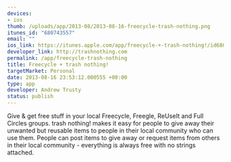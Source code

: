 ```yaml
--- 
devices: 
- ios
thumb: /uploads/app/2013-08/2013-08-16-freecycle-trash-nothing.png
itunes_id: "680743557"
email: ""
ios_link: https://itunes.apple.com/app/freecycle-+-trash-nothing!/id680743557
developer_link: http://trashnothing.com
permalink: /app/freecycle-trash-nothing
title: Freecycle + trash nothing!
targetMarket: Personal
date: 2013-08-16 23:53:12.000555 +00:00
type: app
developer: Andrew Trusty
status: publish
---
```


Give & get free stuff in your local Freecycle, Freegle, ReUseIt and Full Circles groups. trash nothing! makes it easy for people to give away their unwanted but reusable items to people in their local community who can use them. People can post items to give away or request items from others in their local community - everything is always free with no strings attached.
